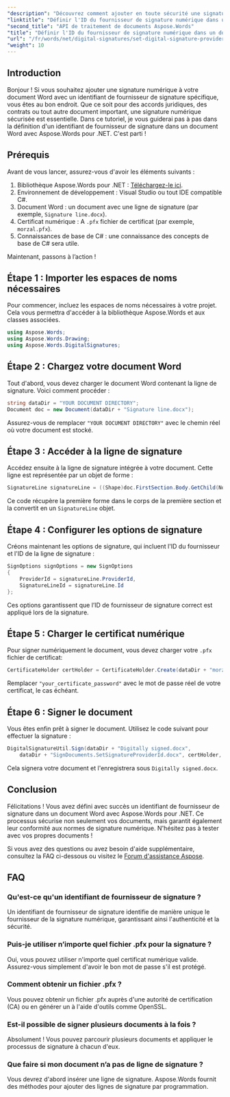 ```yaml
---
"description": "Découvrez comment ajouter en toute sécurité une signature numérique à vos documents Word avec un ID de fournisseur de signature spécifique à l'aide d'Aspose.Words pour .NET."
"linktitle": "Définir l'ID du fournisseur de signature numérique dans un document Word"
"second_title": "API de traitement de documents Aspose.Words"
"title": "Définir l'ID du fournisseur de signature numérique dans un document Word"
"url": "/fr/words/net/digital-signatures/set-digital-signature-provider-id/"
"weight": 10
---
```


## Introduction

Bonjour ! Si vous souhaitez ajouter une signature numérique à votre document Word avec un identifiant de fournisseur de signature spécifique, vous êtes au bon endroit. Que ce soit pour des accords juridiques, des contrats ou tout autre document important, une signature numérique sécurisée est essentielle. Dans ce tutoriel, je vous guiderai pas à pas dans la définition d'un identifiant de fournisseur de signature dans un document Word avec Aspose.Words pour .NET. C'est parti !

## Prérequis

Avant de vous lancer, assurez-vous d'avoir les éléments suivants :

1. Bibliothèque Aspose.Words pour .NET : [Téléchargez-le ici](https://releases.aspose.com/words/net/).
2. Environnement de développement : Visual Studio ou tout IDE compatible C#.
3. Document Word : un document avec une ligne de signature (par exemple, `Signature line.docx`).
4. Certificat numérique : A `.pfx` fichier de certificat (par exemple, `morzal.pfx`).
5. Connaissances de base de C# : une connaissance des concepts de base de C# sera utile.

Maintenant, passons à l’action !

## Étape 1 : Importer les espaces de noms nécessaires

Pour commencer, incluez les espaces de noms nécessaires à votre projet. Cela vous permettra d'accéder à la bibliothèque Aspose.Words et aux classes associées.

```csharp
using Aspose.Words;
using Aspose.Words.Drawing;
using Aspose.Words.DigitalSignatures;
```

## Étape 2 : Chargez votre document Word

Tout d'abord, vous devez charger le document Word contenant la ligne de signature. Voici comment procéder :

```csharp
string dataDir = "YOUR DOCUMENT DIRECTORY";
Document doc = new Document(dataDir + "Signature line.docx");
```

Assurez-vous de remplacer `"YOUR DOCUMENT DIRECTORY"` avec le chemin réel où votre document est stocké.

## Étape 3 : Accéder à la ligne de signature

Accédez ensuite à la ligne de signature intégrée à votre document. Cette ligne est représentée par un objet de forme :

```csharp
SignatureLine signatureLine = ((Shape)doc.FirstSection.Body.GetChild(NodeType.Shape, 0, true)).SignatureLine;
```

Ce code récupère la première forme dans le corps de la première section et la convertit en un `SignatureLine` objet.

## Étape 4 : Configurer les options de signature

Créons maintenant les options de signature, qui incluent l'ID du fournisseur et l'ID de la ligne de signature :

```csharp
SignOptions signOptions = new SignOptions
{
    ProviderId = signatureLine.ProviderId,
    SignatureLineId = signatureLine.Id
};
```

Ces options garantissent que l’ID de fournisseur de signature correct est appliqué lors de la signature.

## Étape 5 : Charger le certificat numérique

Pour signer numériquement le document, vous devez charger votre `.pfx` fichier de certificat:

```csharp
CertificateHolder certHolder = CertificateHolder.Create(dataDir + "morzal.pfx", "your_certificate_password");
```

Remplacer `"your_certificate_password"` avec le mot de passe réel de votre certificat, le cas échéant.

## Étape 6 : Signer le document

Vous êtes enfin prêt à signer le document. Utilisez le code suivant pour effectuer la signature :

```csharp
DigitalSignatureUtil.Sign(dataDir + "Digitally signed.docx",
    dataDir + "SignDocuments.SetSignatureProviderId.docx", certHolder, signOptions);
```

Cela signera votre document et l'enregistrera sous `Digitally signed.docx`.

## Conclusion

Félicitations ! Vous avez défini avec succès un identifiant de fournisseur de signature dans un document Word avec Aspose.Words pour .NET. Ce processus sécurise non seulement vos documents, mais garantit également leur conformité aux normes de signature numérique. N'hésitez pas à tester avec vos propres documents !

Si vous avez des questions ou avez besoin d'aide supplémentaire, consultez la FAQ ci-dessous ou visitez le [Forum d'assistance Aspose](https://forum.aspose.com/c/words/8).

## FAQ

### Qu'est-ce qu'un identifiant de fournisseur de signature ?

Un identifiant de fournisseur de signature identifie de manière unique le fournisseur de la signature numérique, garantissant ainsi l'authenticité et la sécurité.

### Puis-je utiliser n’importe quel fichier .pfx pour la signature ?

Oui, vous pouvez utiliser n'importe quel certificat numérique valide. Assurez-vous simplement d'avoir le bon mot de passe s'il est protégé.

### Comment obtenir un fichier .pfx ?

Vous pouvez obtenir un fichier .pfx auprès d'une autorité de certification (CA) ou en générer un à l'aide d'outils comme OpenSSL.

### Est-il possible de signer plusieurs documents à la fois ?

Absolument ! Vous pouvez parcourir plusieurs documents et appliquer le processus de signature à chacun d'eux.

### Que faire si mon document n’a pas de ligne de signature ?

Vous devrez d'abord insérer une ligne de signature. Aspose.Words fournit des méthodes pour ajouter des lignes de signature par programmation.